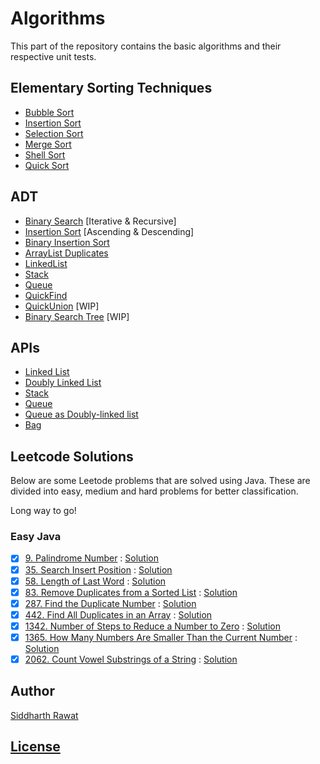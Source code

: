 # Algorithms

This part of the repository contains the basic algorithms and their respective unit tests.

## Elementary Sorting Techniques

- [Bubble Sort](./src/main/java/ADT/Sort/BubbleSort)
- [Insertion Sort](./src/main/java/ADT/Sort/InsertionSort)
- [Selection Sort](./src/main/java/ADT/Sort/SelectionSort)
- [Merge Sort](./src/main/java/ADT/Sort/MergeSort)
- [Shell Sort](./src/main/java/ADT/Sort/ShellSort)
- [Quick Sort](./src/main/java/ADT/Sort/QuickSort)

## ADT

- [Binary Search](./src/main/java/ADT/BinarySearch/BinarySearch.java) [Iterative & Recursive]
- [Insertion Sort](./src/main/java/ADT/Sort/InsertionSort/InsertionSort.java) [Ascending & Descending]
- [Binary Insertion Sort](./src/main/java/ADT/BinaryInsertion/BinaryInsertionSort.java)
- [ArrayList Duplicates](./src/main/java/ADT/Duplicates/ArrayListDuplicates.java)
- [LinkedList](./src/main/java/ADT/LinkedList)
- [Stack](./src/main/java/ADT/Stack)
- [Queue](./src/main/java/ADT/Queue)
- [QuickFind](./src/main/java/ADT/UnionFind/QuickFindUF.java)
- [QuickUnion](./src/main/java/ADT/UnionFind/QuickUnionUF.java) [WIP]
- [Binary Search Tree](./src/main/java/ADT/BST/BinarySearchTree.java) [WIP]

## APIs

- [Linked List](./src/main/java/ADT/API/LinkedList/LinkedList.java)
- [Doubly Linked List](./src/main/java/ADT/API/DoublyLinkedList)
- [Stack](./src/main/java/ADT/API/Stack)
- [Queue](./src/main/java/ADT/API/Queue)
- [Queue as Doubly-linked list](./src/main/java/ADT/API/DoublyLinkedList/DLLQueue.java)
- [Bag](./src/main/java/ADT/API/Bag)

## Leetcode Solutions

Below are some Leetode problems that are solved using Java. These are divided into easy, medium and hard problems for
better classification.

Long way to go!

### Easy Java

- [x] [9. Palindrome Number](https://leetcode.com/problems/palindrome-number/) : [Solution](./src/main/java/leetcode/solutions/solution9)
- [x] [35. Search Insert Position](https://leetcode.com/problems/search-insert-position/) : [Solution](./src/main/java/leetcode/solutions/solution35)
- [x] [58. Length of Last Word](https://leetcode.com/problems/length-of-last-word/) : [Solution](./src/main/java/leetcode/solutions/solution58)
- [x] [83. Remove Duplicates from a Sorted List](https://leetcode.com/problems/remove-duplicates-from-sorted-list/) : [Solution](./src/main/java/leetcode/solutions/solution83)
- [x] [287. Find the Duplicate Number](https://leetcode.com/problems/find-the-duplicate-number/) : [Solution](./src/main/java/leetcode/solutions/solution287)
- [x] [442. Find All Duplicates in an Array](https://leetcode.com/problems/find-all-duplicates-in-an-array/) : [Solution](./src/main/java/leetcode/solutions/solution442)
- [x] [1342. Number of Steps to Reduce a Number to Zero](https://leetcode.com/problems/number-of-steps-to-reduce-a-number-to-zero/) : [Solution](./src/main/java/leetcode/solutions/solution1342)
- [x] [1365. How Many Numbers Are Smaller Than the Current Number](https://leetcode.com/problems/how-many-numbers-are-smaller-than-the-current-number/) : [Solution](./src/main/java/leetcode/solutions/solution1365)
- [x] [2062. Count Vowel Substrings of a String](https://leetcode.com/problems/count-vowel-substrings-of-a-string/) : [Solution](./src/main/java/leetcode/solutions/solution2062)

## Author

[Siddharth Rawat](https://sydrawat.netlify.app)

## [License](./LICENSE)